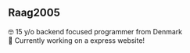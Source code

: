 ## Raag2005
🤓  15 y/o backend focused programmer from Denmark           
👾  Currently working on a express website!
